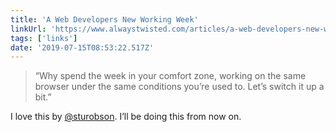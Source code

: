 ```yaml
---
title: 'A Web Developers New Working Week'
linkUrl: 'https://www.alwaystwisted.com/articles/a-web-developers-new-working-week'
tags: ['links'] 
date: '2019-07-15T08:53:22.517Z'
---
```

> “Why spend the week in your comfort zone, working on the same browser under the same conditions you’re used to. Let’s switch it up a bit.”

I love this by [@sturobson](//twitter.com/sturobson). I’ll be doing this from now on.  